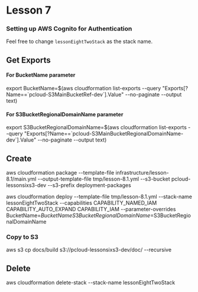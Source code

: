 # Lesson 7

### Setting up AWS Cognito for Authentication


Feel free to change `lessonEightTwoStack` as the stack name.


## Get Exports

#### For BucketName parameter
export BucketName=$(aws cloudformation list-exports --query "Exports[?Name==\`pcloud-S3MainBucketRef-dev\`].Value" --no-paginate --output text)

#### For S3BucketRegionalDomainName parameter
export S3BucketRegionalDomainName=$(aws cloudformation list-exports --query "Exports[?Name==\`pcloud-S3MainBucketRegionalDomainName-dev\`].Value" --no-paginate --output text)


## Create
aws cloudformation package --template-file infrastructure/lesson-8.1/main.yml --output-template-file tmp/lesson-8.1.yml --s3-bucket pcloud-lessonsixs3-dev --s3-prefix deployment-packages 

aws cloudformation deploy --template-file tmp/lesson-8.1.yml --stack-name lessonEightTwoStack --capabilities CAPABILITY_NAMED_IAM CAPABILITY_AUTO_EXPAND CAPABILITY_IAM  --parameter-overrides BucketName=$BucketName S3BucketRegionalDomainName=$S3BucketRegionalDomainName


### Copy to S3
aws s3 cp docs/build s3://pcloud-lessonsixs3-dev/doc/ --recursive

## Delete
aws cloudformation delete-stack --stack-name lessonEightTwoStack